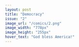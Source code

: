 ```yaml
---
layout: post
title: "Democracy"
issue: "2"
image_url: "/comics/2.png"
image_width: "778px"
image_height: "255px"
hover_text: "God bless America!"
---
```


